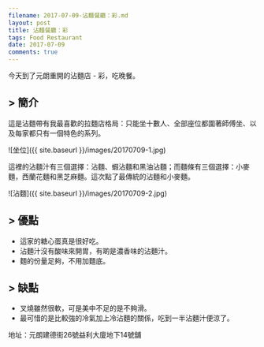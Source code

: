 ```yaml
---
filename: 2017-07-09-沾麵餐廳：彩.md
layout: post
title: 沾麵餐廳：彩
tags: Food Restaurant
date: 2017-07-09
comments: true
---
```


今天到了元朗重開的沾麵店 - 彩，吃晚餐。

## > 簡介

這是沾麵帶有我最喜歡的拉麵店格局：只能坐十數人、全部座位都圍著師傅坐、以及每家都只有一個特色的系列。

![坐位]({{ site.baseurl }}/images/20170709-1.jpg)

這裡的沾麵汁有三個選擇：沾麵、蝦沾麵和黑油沾麵；而麵條有三個選擇：小麥麵，西蘭花麵和黑芝麻麵。這次點了最傳統的沾麵和小麥麵。

![沾麵]({{ site.baseurl }}/images/20170709-2.jpg)

## > 優點

* 這家的糖心蛋真是很好吃。
* 沾麵汁沒有酸味來開胃，有啲是濃香味的沾麵汁。
* 麵的份量足夠，不用加麵底。

## > 缺點

* 叉燒雖然很軟，可是美中不足的是不夠滑。
* 最可惜的是比較強的冷氣加上冷沾麵的關係，吃到一半沾麵汁便涼了。

地址：元朗建德街26號益利大廈地下14號舖
